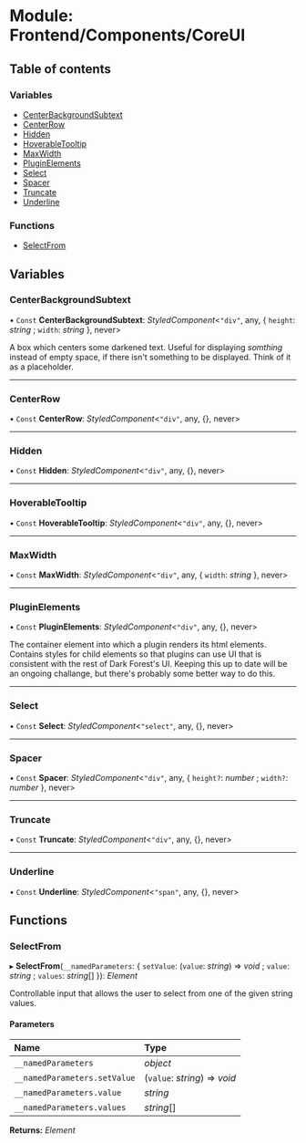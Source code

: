 # Module: Frontend/Components/CoreUI

## Table of contents

### Variables

- [CenterBackgroundSubtext](frontend_components_coreui.md#centerbackgroundsubtext)
- [CenterRow](frontend_components_coreui.md#centerrow)
- [Hidden](frontend_components_coreui.md#hidden)
- [HoverableTooltip](frontend_components_coreui.md#hoverabletooltip)
- [MaxWidth](frontend_components_coreui.md#maxwidth)
- [PluginElements](frontend_components_coreui.md#pluginelements)
- [Select](frontend_components_coreui.md#select)
- [Spacer](frontend_components_coreui.md#spacer)
- [Truncate](frontend_components_coreui.md#truncate)
- [Underline](frontend_components_coreui.md#underline)

### Functions

- [SelectFrom](frontend_components_coreui.md#selectfrom)

## Variables

### CenterBackgroundSubtext

• `Const` **CenterBackgroundSubtext**: _StyledComponent_<`"div"`, any, { `height`: _string_ ; `width`: _string_ }, never\>

A box which centers some darkened text. Useful for displaying
_somthing_ instead of empty space, if there isn't something to
be displayed. Think of it as a placeholder.

---

### CenterRow

• `Const` **CenterRow**: _StyledComponent_<`"div"`, any, {}, never\>

---

### Hidden

• `Const` **Hidden**: _StyledComponent_<`"div"`, any, {}, never\>

---

### HoverableTooltip

• `Const` **HoverableTooltip**: _StyledComponent_<`"div"`, any, {}, never\>

---

### MaxWidth

• `Const` **MaxWidth**: _StyledComponent_<`"div"`, any, { `width`: _string_ }, never\>

---

### PluginElements

• `Const` **PluginElements**: _StyledComponent_<`"div"`, any, {}, never\>

The container element into which a plugin renders its html elements.
Contains styles for child elements so that plugins can use UI
that is consistent with the rest of Dark Forest's UI. Keeping this up
to date will be an ongoing challange, but there's probably some better
way to do this.

---

### Select

• `Const` **Select**: _StyledComponent_<`"select"`, any, {}, never\>

---

### Spacer

• `Const` **Spacer**: _StyledComponent_<`"div"`, any, { `height?`: _number_ ; `width?`: _number_ }, never\>

---

### Truncate

• `Const` **Truncate**: _StyledComponent_<`"div"`, any, {}, never\>

---

### Underline

• `Const` **Underline**: _StyledComponent_<`"span"`, any, {}, never\>

## Functions

### SelectFrom

▸ **SelectFrom**(`__namedParameters`: { `setValue`: (`value`: _string_) => _void_ ; `value`: _string_ ; `values`: _string_[] }): _Element_

Controllable input that allows the user to select from one of the
given string values.

#### Parameters

| Name                         | Type                          |
| :--------------------------- | :---------------------------- |
| `__namedParameters`          | _object_                      |
| `__namedParameters.setValue` | (`value`: _string_) => _void_ |
| `__namedParameters.value`    | _string_                      |
| `__namedParameters.values`   | _string_[]                    |

**Returns:** _Element_
